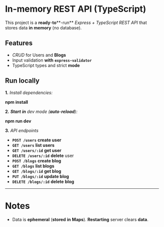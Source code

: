 # **In**-memory REST **API** (**TypeScript**)

This project is a **ready**-**to****-run** *Express + TypeScript REST API* that stores data **in** **memory** (no database). 

## **Features**

- *CRUD* for Users and **Blogs**
- Input validation **with** **`express-validator`**
- TypeScript types and strict **mode**

## Run locally

**1.** *Install dependencies:*

**npm install**

**2.** ***Start** **in** dev mode (**auto**-**reload**):*

**npm run dev**

**3.** *API endpoints*

- **`POST /users`** **create user**
- **`GET /users`** **list users**
- **`GET /users/:id`** **get user**
- **`DELETE /users/:id`** **delete** user
- **`POST /blogs`** **create blog**
- **`GET /blogs`** **list blogs**
- **`GET /blogs/:id`** **get blog**
- **`PUT /blogs/:id`** **update blog**
- **`DELETE /blogs/:id`** **delete** **blog**

---

# **Notes**

- Data is **ephemeral** (**stored** **in** **Maps**). **Restarting** server clears **data**.
